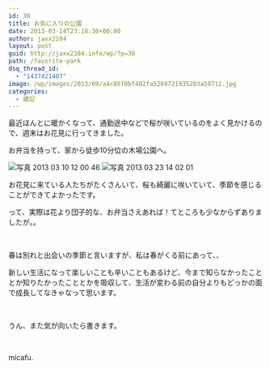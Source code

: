 ```yaml
---
id: 30
title: お気に入りの公園
date: 2013-03-24T23:18:30+00:00
author: jaxx2104
layout: post
guid: http://jaxx2104.info/wp/?p=30
path: /favorite-park
dsq_thread_id:
  - "1437421407"
image: /wp/images/2013/09/a4c86f8bf482fa5269721935203a59712.jpg
categories:
  - 雑記
---
```

最近ほんとに暖かくなって、通勤途中などで桜が咲いているのをよく見かけるので、週末はお花見に行ってきました。

お弁当を持って、家から徒歩10分位の木場公園へ。

<img title="写真 2013-03-10 12 00 46.jpg" src="/images/2013/03/a4c86f8bf482fa5269721935203a59712.jpg" alt="写真 2013 03 10 12 00 46" border="0" />

<!--more-->

<img title="写真 2013-03-23 14 02 01.jpg" src="/images/2013/03/a90cf4b09beccd86b8cef5fe65ffc7e22.jpg" alt="写真 2013 03 23 14 02 01" border="0" />

お花見に来ている人たちがたくさんいて、桜も綺麗に咲いていて、季節を感じることができてよかったです。

って、実際は花より団子的な、お弁当さえあれば！てところも少なからずありましたが。。

 

春は別れと出会いの季節と言いますが、私は春がくる前にあって、、

新しい生活になって楽しいことも辛いこともあるけど、今まで知らなかったこととか知りたかったこととかを吸収して、生活が変わる前の自分よりもどっかの面で成長してなきゃなって思います。

 

うん、また気が向いたら書きます。

 

micafu.

 
